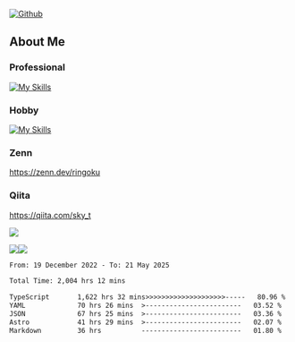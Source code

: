 [![Github](https://img.shields.io/github/followers/skyt-a?label=Follow&style=social)](https://github.com/skyt-a)

## About Me
### Professional
[![My Skills](https://skillicons.dev/icons?i=react,ts,js,nodejs,java,graphql,firebase,githubactions&theme=light)](https://skillicons.dev)
### Hobby
[![My Skills](https://skillicons.dev/icons?i=unity,rust,py&theme=light)](https://skillicons.dev)

### Zenn
https://zenn.dev/ringoku
### Qiita
https://qiita.com/sky_t


![](https://github-profile-summary-cards.vercel.app/api/cards/profile-details?username=skyt-a&theme=default)

![](https://github-profile-summary-cards.vercel.app/api/cards/repos-per-language?username=skyt-a&theme=default)![](https://github-profile-summary-cards.vercel.app/api/cards/stats?username=RinGoku&theme=default)

<!--START_SECTION:waka-->

```txt
From: 19 December 2022 - To: 21 May 2025

Total Time: 2,004 hrs 12 mins

TypeScript       1,622 hrs 32 mins>>>>>>>>>>>>>>>>>>>>-----   80.96 %
YAML             70 hrs 26 mins  >------------------------   03.52 %
JSON             67 hrs 25 mins  >------------------------   03.36 %
Astro            41 hrs 29 mins  >------------------------   02.07 %
Markdown         36 hrs          -------------------------   01.80 %
```

<!--END_SECTION:waka-->
